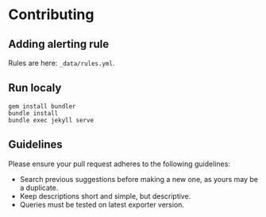
# Contributing

## Adding alerting rule

Rules are here: `_data/rules.yml`.

## Run localy

```
gem install bundler
bundle install
bundle exec jekyll serve
```

## Guidelines

Please ensure your pull request adheres to the following guidelines:

- Search previous suggestions before making a new one, as yours may be a duplicate.
- Keep descriptions short and simple, but descriptive.
- Queries must be tested on latest exporter version.
